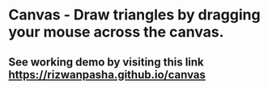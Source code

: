 # Canvas - Draw triangles by dragging your mouse across the canvas.

## See working demo by visiting this link https://rizwanpasha.github.io/canvas